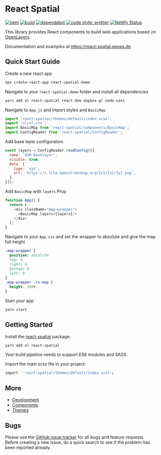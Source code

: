 # React Spatial

[![npm](https://img.shields.io/npm/v/react-spatial.svg?style=flat-square)](https://www.npmjs.com/package/react-spatial)
[![build](https://github.com/geops/react-spatial/workflows/main/badge.svg)](https://github.com/geops/react-spatial/actions?query=workflow%3Amain)
[![dependabot](https://badgen.net/dependabot/geops/react-spatial/?icon=dependabot)](https://github.com/marketplace/dependabot-preview)
[![code style: prettier](https://img.shields.io/badge/code_style-prettier-ff69b4.svg?style=flat-square)](https://github.com/prettier/prettier)
[![Netlify Status](https://api.netlify.com/api/v1/badges/8f7b7082-8998-4e1f-9a34-4d8cd18e6003/deploy-status)](https://app.netlify.com/sites/react-spatial/deploys)

This library provides React components to build web applications based on [OpenLayers](https://openlayers.org/).

Documentation and examples at https://react-spatial.geops.de.

## Quick Start Guide

Create a new react app

```bash
npx create-react-app react-spatial-demo
```

Navigate to your `react-spatial-demo` folder and install all dependencies

```bash
yarn add ol react-spatial react-dom mapbox-gl node-sass
```

Navigate to `App.js` and import styles and `BasicMap`

```js
import 'react-spatial/themes/default/index.scss';
import 'ol/ol.css';
import BasicMap from 'react-spatial/components/BasicMap';
import ConfigReader from 'react-spatial/ConfigReader';
```

Add base layer configuration

```js
const layers = ConfigReader.readConfig([{
  name: 'OSM Baselayer',
  visible: true,
  data: {
    type: 'xyz',
    url: 'https://c.tile.openstreetmap.org/{z}/{x}/{y}.png',
  },
}]);
```

Add `BasicMap` with `layers` Prop

```js
function App() {
  return (
    <div className="map-wrapper">
      <BasicMap layers={layers}/>
    </div>
  );
}
```

Navigate to your `App.css` and set the wrapper to absolute and give the map full height

```css
.map-wrapper {
  position: absolute
  top: 0
  right: 0
  bottom: 0
  left: 0
}
.map-wrapper .rs-map {
  height: 100%
}
```

Start your app

```bash
yarn start
```

## Getting Started

Install the [react-spatial](https://www.npmjs.com/package/react-spatial) package:

```bash
yarn add ol react-spatial
```

Your build pipeline needs to support ES6 modules and SASS.

Import the main scss file in your project:

```bash
import  'react-spatial/themes/default/index.scss';
```

## More

- [Development](https://github.com/geops/react-spatial/tree/master/DEVELOP.md)
- [Components](https://github.com/geops/react-spatial/tree/master/src/components)
- [Themes](https://github.com/geops/react-spatial/tree/master/src/themes)

## Bugs

Please use the [GitHub issue tracker](https://github.com/geops/react-spatial/issues) for all bugs and feature requests. Before creating a new issue, do a quick search to see if the problem has been reported already.
